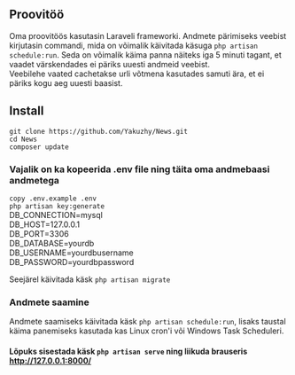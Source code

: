 
## Proovitöö

Oma proovitöös kasutasin Laraveli frameworki. Andmete pärimiseks veebist kirjutasin commandi, mida on võimalik käivitada käsuga `php artisan schedule:run`. Seda on võimalik käima panna näiteks iga 5 minuti tagant, et vaadet värskendades ei päriks uuesti andmeid veebist.  
Veebilehe vaated cachetakse urli võtmena kasutades samuti ära, et ei päriks kogu aeg uuesti baasist.


## Install

`git clone https://github.com/Yakuzhy/News.git`  
`cd News`  
`composer update`  
### Vajalik on ka kopeerida .env file ning täita oma andmebaasi andmetega   
`copy .env.example .env`  
`php artisan key:generate`  
DB_CONNECTION=mysql  
DB_HOST=127.0.0.1  
DB_PORT=3306  
DB_DATABASE=yourdb  
DB_USERNAME=yourdbusername  
DB_PASSWORD=yourdbpassword  

Seejärel käivitada käsk `php artisan migrate`

### Andmete saamine  
Andmete saamiseks käivitada käsk `php artisan schedule:run`, lisaks taustal käima panemiseks kasutada kas Linux cron'i või Windows Task Scheduleri.

#### Lõpuks sisestada käsk `php artisan serve` ning liikuda brauseris http://127.0.0.1:8000/
